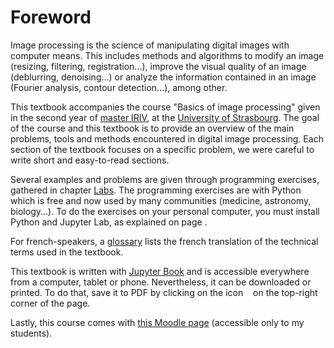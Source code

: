 # Foreword

Image processing is the science of manipulating digital images with computer means.
This includes methods and algorithms to modify an image (resizing, filtering, registration...),
improve the visual quality of an image (deblurring, denoising...)
or
analyze the information contained in an image (Fourier analysis, contour detection...),
among other.

This textbook accompanies the course "Basics of image processing" given in the second year of [master IRIV](https://www.master-iriv.fr/),
at the [University of Strasbourg](https://www.unistra.fr/).
The goal of the course and this textbook is to provide an overview of the main problems, tools and methods
encountered in digital image processing.
Each section of the textbook focuses on a specific problem, we were careful to write short and easy-to-read sections.
<!-- In addition to this, chapter [In a Nutshell](mathematical-optimization) gives some explanation of the tools
that are used in image processing but not specific to the domain, so we put them apart and are not too detailed. -->

Several examples and problems are given through programming exercises, gathered in chapter [Labs](labs:lab1).
The programming exercises are with Python which is free and now used by many communities (medicine, astronomy, biology...).
To do the exercises on your personal computer, you must install Python and Jupyter Lab, as explained on page [](python).

For french-speakers, a [glossary](glossary) lists the french translation of the technical terms used in the textbook.

This textbook is written with [Jupyter Book](https://jupyterbook.org/) and is accessible everywhere from a computer, tablet or phone.
Nevertheless, it can be downloaded or printed.
To do that, save it to PDF by clicking on the icon &nbsp;<i class="fas fa-download"></i>&nbsp; on the top-right corner of the page.

Lastly, this course comes with [this Moodle page](https://moodle3.unistra.fr/course/view.php?id=7653) (accessible only to my students).

<!-- expliquer l'organisation et le plan du cours (avec une mindmap ?), notamment lien entre outils et problèmes -->